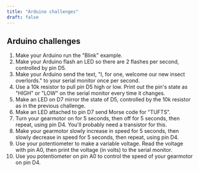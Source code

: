```yaml
---
title: "Arduino challenges"
draft: false
---
```


## Arduino challenges

1. Make your Arduino run the "Blink" example.
2. Make your Arduino flash an LED so there are 2 flashes per second, controlled by pin D5.
3. Make your Arduino send the text, "I, for one, welcome our new insect overlords." to your serial monitor once per second.
4. Use a 10k resistor to pull pin D5 high or low. Print out the pin's state as "HIGH" or "LOW" on the serial monitor every time it changes.
5. Make an LED on D7 mirror the state of D5, controlled by the 10k resistor as in the previous challenge.
6. Make an LED attached to pin D7 send Morse code for "TUFTS".
7. Turn your gearmotor on for 5 seconds, then off for 5 seconds, then repeat, using pin D4. You'll probably need a transistor for this.
8. Make your gearmotor slowly increase in speed for 5 seconds, then slowly decrease in speed for 5 seconds, then repeat, using pin D4.
9. Use your potentiometer to make a variable voltage. Read the voltage with pin A0, then print the voltage (in volts) to the serial monitor.
10. Use you potentiometer on pin A0 to control the speed of your gearmotor on pin D4.
